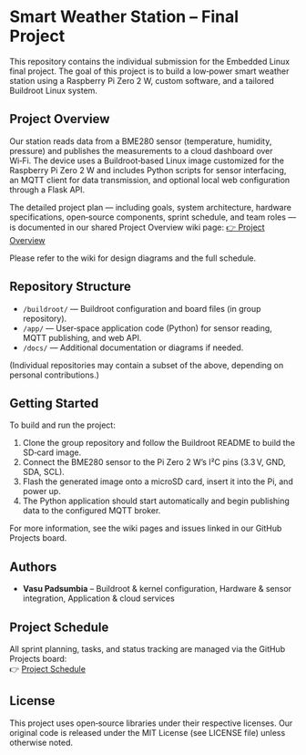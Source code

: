 # Smart Weather Station – Final Project

This repository contains the individual submission for the Embedded Linux final project. The goal of this project is to build a low‑power smart weather station using a Raspberry Pi Zero 2 W, custom software, and a tailored Buildroot Linux system.

## Project Overview

Our station reads data from a BME280 sensor (temperature, humidity, pressure) and publishes the measurements to a cloud dashboard over Wi‑Fi. The device uses a Buildroot‑based Linux image customized for the Raspberry Pi Zero 2 W and includes Python scripts for sensor interfacing, an MQTT client for data transmission, and optional local web configuration through a Flask API.

The detailed project plan — including goals, system architecture, hardware specifications, open‑source components, sprint schedule, and team roles — is documented in our shared Project Overview wiki page: [👉 Project Overview](https://github.com/cu-ecen-aeld/final-project-VasuPadsumbia/wiki)

Please refer to the wiki for design diagrams and the full schedule.

## Repository Structure

- `/buildroot/` — Buildroot configuration and board files (in group repository).
- `/app/` — User‑space application code (Python) for sensor reading, MQTT publishing, and web API.
- `/docs/` — Additional documentation or diagrams if needed.

(Individual repositories may contain a subset of the above, depending on personal contributions.)

## Getting Started

To build and run the project:

1. Clone the group repository and follow the Buildroot README to build the SD‑card image.
2. Connect the BME280 sensor to the Pi Zero 2 W’s I²C pins (3.3 V, GND, SDA, SCL).
3. Flash the generated image onto a microSD card, insert it into the Pi, and power up.
4. The Python application should start automatically and begin publishing data to the configured MQTT broker.

For more information, see the wiki pages and issues linked in our GitHub Projects board.

## Authors

- **Vasu Padsumbia** – Buildroot & kernel configuration, Hardware & sensor integration, Application & cloud services

## Project Schedule

All sprint planning, tasks, and status tracking are managed via the GitHub Projects board:  
👉 [Project Schedule](https://github.com/users/VasuPadsumbia/projects/2)

## License

This project uses open‑source libraries under their respective licenses. Our original code is released under the MIT License (see LICENSE file) unless otherwise noted.
